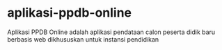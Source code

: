 # aplikasi-ppdb-online
Aplikasi PPDB Online adalah aplikasi pendataan calon peserta didik baru berbasis web dikhususkan untuk instansi pendidikan
